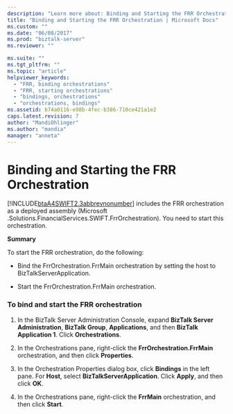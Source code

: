 ```yaml
---
description: "Learn more about: Binding and Starting the FRR Orchestration"
title: "Binding and Starting the FRR Orchestration | Microsoft Docs"
ms.custom: ""
ms.date: "06/08/2017"
ms.prod: "biztalk-server"
ms.reviewer: ""

ms.suite: ""
ms.tgt_pltfrm: ""
ms.topic: "article"
helpviewer_keywords: 
  - "FRR, binding orchestrations"
  - "FRR, starting orchestrations"
  - "bindings, orchestrations"
  - "orchestrations, bindings"
ms.assetid: b74a0116-e98b-4fec-b386-710ce421a1e2
caps.latest.revision: 7
author: "MandiOhlinger"
ms.author: "mandia"
manager: "anneta"
---
```

# Binding and Starting the FRR Orchestration
[!INCLUDE[btaA4SWIFT2.3abbrevnonumber](../../includes/btaa4swift2-3abbrevnonumber-md.md)] includes the FRR orchestration as a deployed assembly (Microsoft .Solutions.FinancialServices.SWIFT.FrrOrchestration). You need to start this orchestration.  
  
 **Summary**  
  
 To start the FRR orchestration, do the following:  
  
-   Bind the FrrOrchestration.FrrMain orchestration by setting the host to BizTalkServerApplication.  
  
-   Start the FrrOrchestration.FrrMain orchestration.  
  
### To bind and start the FRR orchestration  
  
1.  In the BizTalk Server Administration Console, expand **BizTalk Server Administration**, **BizTalk Group**, **Applications**, and then **BizTalk Application 1**. Click **Orchestrations**.  
  
2.  In the Orchestrations pane, right-click the **FrrOrchestration.FrrMain** orchestration, and then click **Properties**.  
  
3.  In the Orchestration Properties dialog box, click **Bindings** in the left pane. For **Host**, select **BizTalkServerApplication**. Click **Apply**, and then click **OK**.  
  
4.  In the Orchestrations pane, right-click the **FrrMain** orchestration, and then click **Start**.
